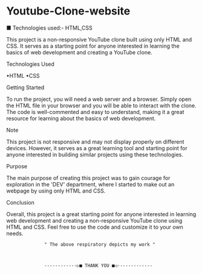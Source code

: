 # Youtube-Clone-website

■ Technologies used:- HTML,CSS

This project is a non-responsive YouTube clone built using only HTML and CSS. It serves as a starting point for anyone interested in learning the basics of web development and creating a YouTube clone.

Technologies Used

•HTML
•CSS

Getting Started

To run the project, you will need a web server and a browser. Simply open the HTML file in your browser and you will be able to interact with the clone. The code is well-commented and easy to understand, making it a great resource for learning about the basics of web development.

Note

This project is not responsive and may not display properly on different devices. However, it serves as a great learning tool and starting point for anyone interested in building similar projects using these technologies.

Purpose

The main purpose of creating this project was to gain courage for exploration in the 'DEV' department, where I started to make out an webpage by using only HTML and CSS.

Conclusion

Overall, this project is a great starting point for anyone interested in learning web development and creating a non-responsive YouTube clone using HTML and CSS. Feel free to use the code and customize it to your own needs.





                  " The above respiratory depicts my work "
                  
                  
                  
                  ------------▷■ THANK YOU ■◁-------------
